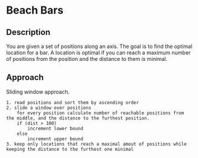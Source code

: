 # Beach Bars
## Description
You are given a set of positions along an axis. The goal is to find the optimal location for a bar. A location is optimal if you can reach a maximum number of positions from the position and the distance to them is minimal.

## Approach
Sliding window approach. 
```
1. read positions and sort them by ascending order
2. slide a window over positions
    for every position calculate number of reachable positions from the middle, and the distance to the furthest position.
    if (dist > 100)
        increment lower bound
    else 
        increment upper bound
3. keep only locations that reach a maximal amout of positions while keeping the distance to the furthest one minimal
```

